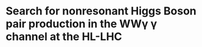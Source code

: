 # Search for nonresonant Higgs Boson pair production in the WW&gamma; &gamma; channel at the HL-LHC


